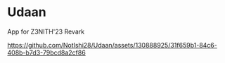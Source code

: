 <h1>Udaan</h1>
App for Z3NITH'23 Revark




https://github.com/NotIshi28/Udaan/assets/130888925/31f659b1-84c6-408b-b7d3-79bcd8a2cf86

